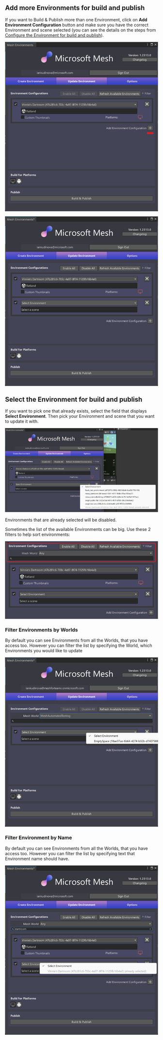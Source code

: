 ## Add more Environments for build and publish

If you want to Build & Publish more than one Environment, click on **Add Environment Configuration** button and make sure you have the correct Environment and scene selected (you can see the details on the steps from [Configure the Environment for build and publish](https://github.com/MicrosoftDocs/mesh-docs-pr/blob/main/mesh/develop/make-your-environment-available-for-events/build-and-publish-your-environment.md#configure-the-environment-for-build-and-publish)).

![A screenshot of adding new environment to configure](../../media/make-your-environment-available-for-events/uploader_add_environment_button.png)

![A screenshot of added new environment to configure](../../media/make-your-environment-available-for-events/uploader_add_environment_button_result.png)


## Select the Environment for build and publish

If you want to pick one that already exists, select the field that displays **Select Environment**. Then pick your Environment and scene that you want to update it with.

![A screenshot of available Environments](../../media/make-your-environment-available-for-events/uploader_list_of_avaliable_environments.png)

Environments that are already selected will be disabled.

Sometimes the list of the available Environments can be big. Use these 2 filters to help sort environments:

![A screenshot of Environments filters](../../media/make-your-environment-available-for-events/uploader_environment_filters.png)


### Filter Environments by Worlds

By default you can see Environments from all the Worlds, that you have access too. However you can filter the list by specifying the World, which Environments you would like to update

![A screenshot of Environments World filter](../../media/make-your-environment-available-for-events/uploader_environment_world_filter.png)


### Filter Environment by Name

By default you can see Environments from all the Worlds, that you have access too. However you can filter the list by specifying text that Environment name should have.

![A screenshot of Environments Text filter](../../media/make-your-environment-available-for-events/uploader_environment_name_filter.png)